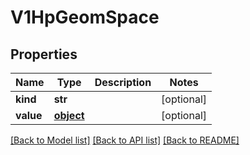 # V1HpGeomSpace

## Properties
Name | Type | Description | Notes
------------ | ------------- | ------------- | -------------
**kind** | **str** |  | [optional] 
**value** | [**object**](.md) |  | [optional] 

[[Back to Model list]](../README.md#documentation-for-models) [[Back to API list]](../README.md#documentation-for-api-endpoints) [[Back to README]](../README.md)


